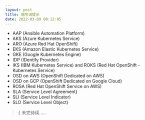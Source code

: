 ```yaml
---
layout: post
title: 缩写词提示
date: 2022-03-09 00:12:05
---
```


- AAP (Ansible Automation Platform)
- AKS (Azure Kubernetes Service)
- ARO (Azure Red Hat OpenShift)
- EKS (Amazon Elastic Kubernetes Service)
- GKE (Google Kubernetes Engine)
- IDP (IDentify Provider)
- IKS (IBM Kubernetes Service) and ROKS (Red Hat OpenShift - Kubernetes Service)
- OSD on AWS (OpenShift Dedicated on AWS)
- OSD on GCP (OpenShift Dedicated on Google Cloud)
- ROSA (Red Hat OpenShift Service on AWS)
- SLA (Service Level Agreement)
- SLI (Service Level Indicator)
- SLO (Service Level Object)

> :) 未完待续......
